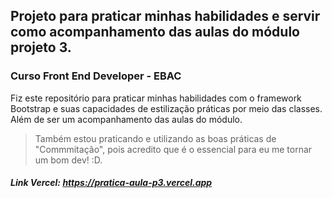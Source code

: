 ## Projeto para praticar minhas habilidades e servir como acompanhamento das aulas do módulo projeto 3.
### Curso Front End Developer - EBAC 

Fiz este repositório para praticar minhas habilidades com o framework Bootstrap e suas capacidades de estilização práticas por meio das classes. Além de ser um acompanhamento das aulas do módulo.

> Também estou praticando e utilizando as boas práticas de "Commmitação", pois acredito que é o essencial para eu me tornar um bom dev! :D.

##### Link Vercel: https://pratica-aula-p3.vercel.app